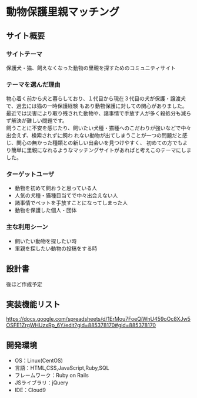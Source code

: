 # 動物保護里親マッチング

## サイト概要
### サイトテーマ
保護犬・猫、飼えなくなった動物の里親を探すためのコミュニティサイト
​
### テーマを選んだ理由
物心着く前から犬と暮らしており、１代目から現在３代目の犬が保護・譲渡犬で、過去には猫の一時保護経験
もあり動物保護に対しての関心がありました。<br>
最近では災害により取り残された動物や、諸事情で手放す人が多く殺処分も減らず解決が難しい問題です。<br>
飼うことに不安を感じたり、飼いたい犬種・猫種へのこだわりが強いなどで中々出会えず、検索されずに飼わ
れない動物が出てしまうことが一つの問題だと感じ、関心の無かった種類との新しい出会いを見つけやすく、
初めての方でもより簡単に里親になれるようなマッチングサイトがあればと考えこのテーマにしました。

### ターゲットユーザ
- 動物を初めて飼おうと思っている人
- 人気の犬種・猫種目当てで中々出会えない人
- 諸事情でペットを手放すことになってしまった人
- 動物を保護した個人・団体

### 主な利用シーン
- 飼いたい動物を探したい時
- 里親を探したい動物の投稿をする時
​
## 設計書
後ほど作成予定

## 実装機能リスト
https://docs.google.com/spreadsheets/d/1ErMou7FoeQiWnU459oOc8XJw5OSFE1ZrgWHUzxRp_6Y/edit?gid=885378170#gid=885378170

## 開発環境
- OS：Linux(CentOS)
- 言語：HTML,CSS,JavaScript,Ruby,SQL
- フレームワーク：Ruby on Rails
- JSライブラリ：jQuery
- IDE：Cloud9
